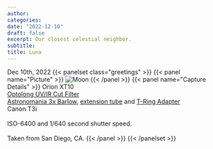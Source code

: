 ```yaml
---
author:
categories:
date: "2022-12-10"
draft: false
excerpt: Our closest celestial neighbor.
subtitle: 
title: Luna
---
```


Dec 10th, 2022
{{< panelset class="greetings" >}}
{{< panel name="Picture" >}}
![Moon](featured.webp)
{{< /panel >}}
{{< panel name="Capture Details" >}}
Orion XT10 \
[Optolong UV/IR Cut Filter](https://agenaastro.com/optolong-1-25-uv-ir-cut-filter.html) \
[Astronomania 3x Barlow](https://www.amazon.com/dp/B0140UAEBA?ref_=ppx_hzsearch_conn_dt_b_fed_asin_title_2), [extension tube](https://www.amazon.com/dp/B0140U9URO?ref_=ppx_hzsearch_conn_dt_b_fed_asin_title_3&th=1) and [T-Ring Adapter](https://www.amazon.com/dp/B0140U9KLK?ref_=ppx_hzsearch_conn_dt_b_fed_asin_title_3&th=1) \
Canon T3i \
\
ISO-6400 and 1/640 second shutter speed. \
\
Taken from San Diego, CA.
{{< /panel >}}
{{< /panelset >}}
